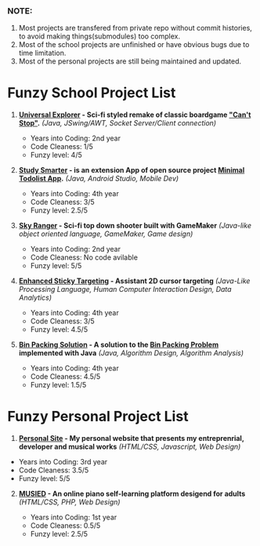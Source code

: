 
### NOTE: 
1. Most projects are transfered from private repo without commit histories, to avoid making things(submodules) too complex.
2. Most of the school projects are unfinished or have obvious bugs due to time limitation.
3. Most of the personal projects are still being maintained and updated.

# Funzy School Project List
1. **[Universal Explorer](https://github.com/lzhlchmxl/Funzy-School-Projects/tree/master/UniversalExplorer) - Sci-fi styled remake of classic boardgame ["Can't Stop"](https://en.wikipedia.org/wiki/Can%27t_Stop_(board_game)).** *(Java, JSwing/AWT, Socket Server/Client connection)*

   + Years into Coding: 2nd year
   + Code Cleaness: 1/5
   + Funzy level: 4/5

2. **[Study Smarter](https://github.com/lzhlchmxl/Funzy-School-Projects/tree/master/StudySmarter) - is an extension App of open source project [Minimal Todolist App](https://github.com/avjinder/Minimal-Todo).** *(Java, Android Studio, Mobile Dev)*

   + Years into Coding: 4th year
   + Code Cleaness: 3/5
   + Funzy level: 2.5/5
   
3. **[Sky Ranger](https://github.com/lzhlchmxl/Funzy-School-Projects/tree/master/SkyRanger) - Sci-fi top down shooter built with GameMaker** *(Java-like object oriented language, GameMaker, Game design)*

   + Years into Coding: 2nd year
   + Code Cleaness: No code avilable
   + Funzy level: 5/5

4. **[Enhanced Sticky Targeting](https://github.com/lzhlchmxl/Funzy-School-Projects/tree/master/EnhancedStickyTargeting) - Assistant 2D cursor targeting** *(Java-Like Processing Language, Human Computer Interaction Design, Data Analytics)*

   + Years into Coding: 4th year
   + Code Cleaness: 3/5
   + Funzy level: 4.5/5
   
5. **[Bin Packing Solution](https://github.com/lzhlchmxl/Funzy-Projects-Master-List/tree/master/BinPackingSolution) - A solution to the [Bin Packing Problem](https://en.wikipedia.org/wiki/Bin_packing_problem) implemented with Java** *(Java, Algorithm Design, Algorithm Analysis)*

   + Years into Coding: 4th year
   + Code Cleaness: 4.5/5
   + Funzy level: 1.5/5
   
# Funzy Personal Project List

1.  **[Personal Site](https://github.com/lzhlchmxl/Funzy-Projects-Master-List/tree/master/PersonalSite) - My personal website that presents my entreprenrial, developer and musical works** *(HTML/CSS, Javascript, Web Design)*

   + Years into Coding: 3rd year
   + Code Cleaness: 3.5/5
   + Funzy level: 5/5

2. **[MUSIED](https://github.com/lzhlchmxl/Funzy-Projects-Master-List/tree/master/MUSIED) - An online piano self-learning platform desigend for adults** *(HTML/CSS, PHP, Web Design)*

   + Years into Coding: 1st year
   + Code Cleaness: 0.5/5
   + Funzy level: 2.5/5
   
